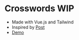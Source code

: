 # Crosswords WIP

- Made with Vue.js and Tailwind
- Inspired by [Post](https://mitchum.blog/building-a-crossword-puzzle-generator-with-javascript/)
- [Demo](https://crosswords.noxu.dev)

